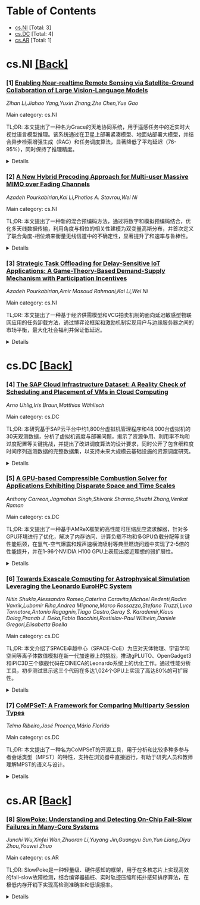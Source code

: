 <div id=toc></div>

# Table of Contents

- [cs.NI](#cs.NI) [Total: 3]
- [cs.DC](#cs.DC) [Total: 4]
- [cs.AR](#cs.AR) [Total: 1]


<div id='cs.NI'></div>

# cs.NI [[Back]](#toc)

### [1] [Enabling Near-realtime Remote Sensing via Satellite-Ground Collaboration of Large Vision-Language Models](https://arxiv.org/abs/2510.24242)
*Zihan Li,Jiahao Yang,Yuxin Zhang,Zhe Chen,Yue Gao*

Main category: cs.NI

TL;DR: 本文提出了一种名为Grace的天地协同系统，用于遥感任务中的近实时大视觉语言模型推理。该系统通过在卫星上部署紧凑模型、地面站部署大模型，并结合异步检索增强生成（RAG）和任务调度算法，显著降低了平均延迟（76-95%），同时保持了推理精度。


<details>
  <summary>Details</summary>
Motivation: 大视觉语言模型（LVLMs）在低地球轨道卫星的遥感任务中展现出潜力，但受限于星上计算资源和短暂的星地通信窗口，其实际部署面临挑战。因此，需要一种高效的天地协同推理系统以实现近实时处理。

Challenges: 主要挑战包括：卫星上计算资源有限、星地通信时间短、需在保证推理性能的同时最小化延迟，以及如何有效协同星上与地面的大模型进行推理。

Contributions: 1) 提出了Grace系统，支持天地协同的近实时LVLM推理；2) 设计了适应性更新算法，用于在有限通信窗口内同步地面RAG知识库到卫星；3) 提出基于置信度的任务调度算法，动态决定任务在星上处理或卸载至地面站。

Results: 基于真实卫星轨道数据的实验表明，与现有最先进方法相比，Grace将平均延迟降低了76%-95%，且未牺牲推理准确性。

Conclusion: Grace通过星地协同架构有效解决了LVLM在LEO卫星系统中部署的延迟与资源限制问题，为遥感任务提供了高效、准确的近实时推理解决方案。

Related Work: 相关工作包括视觉语言模型在遥感中的应用、卫星边缘计算、检索增强生成（RAG）技术以及任务卸载机制。现有方法多集中于地面或纯星上处理，缺乏高效的天地协同推理框架。

Abstract: Large vision-language models (LVLMs) have recently demonstrated great
potential in remote sensing (RS) tasks (e.g., disaster monitoring) conducted by
low Earth orbit (LEO) satellites. However, their deployment in real-world LEO
satellite systems remains largely unexplored, hindered by limited onboard
computing resources and brief satellite-ground contacts. We propose Grace, a
satellite-ground collaborative system designed for near-realtime LVLM inference
in RS tasks. Accordingly, we deploy compact LVLM on satellites for realtime
inference, but larger ones on ground stations (GSs) to guarantee end-to-end
performance. Grace is comprised of two main phases that are asynchronous
satellite-GS Retrieval-Augmented Generation (RAG), and a task dispatch
algorithm. Firstly, we still the knowledge archive of GS RAG to satellite
archive with tailored adaptive update algorithm during limited satellite-ground
data exchange period. Secondly, propose a confidence-based test algorithm that
either processes the task onboard the satellite or offloads it to the GS.
Extensive experiments based on real-world satellite orbital data show that
Grace reduces the average latency by 76-95% compared to state-of-the-art
methods, without compromising inference accuracy.

</details>


### [2] [A New Hybrid Precoding Approach for Multi-user Massive MIMO over Fading Channels](https://arxiv.org/abs/2510.24595)
*Azadeh Pourkabirian,Kai Li,Photios A. Stavrou,Wei Ni*

Main category: cs.NI

TL;DR: 本文提出了一种新的混合预编码方法，通过将数字和模拟预编码结合，优化多天线数据传输，利用角度与相位的相关性建模为双变量高斯分布，并首次定义了联合角度-相位熵来衡量无线信道中的不确定性，显著提升了和速率与鲁棒性。


<details>
  <summary>Details</summary>
Motivation: 为了充分挖掘多用户大规模MIMO系统的潜力，需要高效的混合预编码技术来提升传输效率并抑制干扰。

Challenges: 如何准确建模无线信道中角度与相位的关联变化，并设计能适应这种变化的高效预编码方案。

Contributions: 1) 提出一种新的混合预编码框架；2) 将角度与相位建模为服从双变量高斯分布的关联变量；3) 首次定义联合角度-相位熵用于衡量信道不确定性；4) 所提方法显著提升了和速率与系统鲁棒性。

Results: 仿真结果显示，与现有最先进方法相比，所提方法实现了18.31%的和速率提升和11.47%的鲁棒性改善。

Conclusion: 该方法通过联合建模角度与相位的相关性及其不确定性，有效提升了MU-MMIMO系统中混合预编码的性能。

Related Work: 现有研究多独立处理角度或相位信息，缺乏对二者相关性的联合建模与利用，本文填补了这一空白。

Abstract: Hybrid precoding is an indispensable technique to harness the full potential
of a multi-user massive multiple-input, multiple-output (MU-MMIMO) system. In
this paper, we propose a new hybrid precoding approach that combines digital
and analog precoding to optimize data transmission over multiple antennas. This
approach steers signals in specific directions, leading to maximizing sum-rate
and suppressing side-lobe interference. When dealing with complex signals,
changes in phase are naturally associated with changes in angle, and these
variations are inherently correlated. The correlation between the angle and
phase is essential for accurately determining the channel characteristics. An
important aspect of this approach is that we model the angle and phase as
correlated variables following a bivariate Gaussian distribution, and for the
first time, we define a joint angle and phase entropy to measure the
uncertainty of angle and phase variations in wireless channels. This entropy is
crucial to adapt the proposed precoding method with variations. Simulation
result validate the accuracy of our analytical findings, demonstrating 18.31%
increase in sum-rate and an 11.47% improvement in robustness compared to other
state-of-the-art methods.

</details>


### [3] [Strategic Task Offloading for Delay-Sensitive IoT Applications: A Game-Theory-Based Demand-Supply Mechanism with Participation Incentives](https://arxiv.org/abs/2510.24611)
*Azadeh Pourkabirian,Amir Masoud Rahmani,Kai Li,Wei Ni*

Main category: cs.NI

TL;DR: 本文提出了一种基于经济供需模型和VCG拍卖机制的面向延迟敏感型物联网应用的任务卸载方法，通过博弈论框架和激励机制实现用户与边缘服务器之间的市场平衡，最大化社会福利并保证低延迟。


<details>
  <summary>Details</summary>
Motivation: 由于物联网设备计算资源有限且需要实时响应，传统方法难以满足延迟敏感型应用的需求，因此需要一种能够有效分配边缘计算资源、平衡供需并激励多方参与的任务卸载机制。

Challenges: 主要挑战包括如何在多智能体环境中协调用户设备与边缘服务器的不同目标，避免资源供应不足或过剩，并在保证低延迟的同时实现公平、可信和高效的资源分配。

Contributions: 1）将任务卸载建模为经济供需模型以实现市场平衡；2）设计基于VCG拍卖的博弈论框架用于分析多智能体决策；3）提出激励机制以促进用户卸载任务和边缘服务器共享资源；4）确保真实性、社会福利最大化和延迟保障。

Results: 仿真结果表明，所提方法能够有效最大化社会福利，保持市场供需平衡，激励各方诚实参与，并为延迟敏感型物联网应用提供可靠的延迟保障。

Conclusion: 本文提出的基于经济模型和拍卖机制的任务卸载框架能够有效协调边缘计算环境中多方利益，在满足延迟要求的同时实现资源高效利用和激励相容。

Related Work: 相关工作主要集中在基于优化和博弈论的任务卸载策略，以及利用拍卖机制进行资源分配的研究，但较少从经济供需平衡角度出发同时考虑用户与边缘服务器的激励问题。

Abstract: Delay-sensitive Internet of Things (IoT) applications have drawn significant
attention. Running many of these applications on IoT devices is challenging due
to the limited processing resources of these devices and the need for real-time
responses. Task offloading can minimize latency by transferring computationally
intensive tasks from IoT devices to resource-rich edge servers, ensuring delay
and performance guarantees. In this paper, we develop a task-offloading
approach for delay-sensitive IoT applications in edge computing environments.
Unlike existing schemes, we model the task offloading problem as an economic
demand and supply model to achieve market balance. The proposed model avoids
under- and over-supply, ensuring the computational resources at edge servers
(supply) are allocated in a manner that best meets the processing and
computational needs of user devices (demand). Given the multi-agent nature of
task offloading involving users and service providers with different
preferences and objectives, we design a game-theoretic framework using a
Vickrey-Clarke-Groves (VCG) auction. This framework analyzes agent interactions
and decision-making processes. Additionally, we develop an incentive mechanism
to encourage both parties to participate in the auction. The mechanism
maximizes user task offloading to edge servers and motivates edge servers to
share their computational resources, achieving profitability for both IoT users
and edge servers. Simulations demonstrate our method maximizes social welfare,
ensures truthfulness, maintains market balance, and provides latency guarantees
for delay-sensitive IoT applications.

</details>


<div id='cs.DC'></div>

# cs.DC [[Back]](#toc)

### [4] [The SAP Cloud Infrastructure Dataset: A Reality Check of Scheduling and Placement of VMs in Cloud Computing](https://arxiv.org/abs/2510.23911)
*Arno Uhlig,Iris Braun,Matthias Wählisch*

Main category: cs.DC

TL;DR: 本研究基于SAP云平台中约1,800台虚拟机管理程序和48,000台虚拟机的30天观测数据，分析了虚拟机调度与部署问题，揭示了资源争用、利用率不均和过度配置等关键挑战，并提出了改进调度算法的设计要求，同时公开了包含细粒度时间序列遥测数据的完整数据集，以支持未来大规模云基础设施的资源调度研究。


<details>
  <summary>Details</summary>
Motivation: 在分布式环境中有效分配资源是核心挑战，尤其是在企业级云平台中。SAP作为全球最大的企业资源规划软件供应商，其云平台承载着大量关键业务工作负载，因此优化其虚拟机调度与资源利用率具有重要意义。通过真实世界的大规模数据识别当前调度策略中的低效问题，为设计更智能的资源管理机制提供依据。

Challenges: 研究发现存在多个调度问题：CPU资源争用超过40%，CPU就绪时间高达220秒，计算节点负载严重不均衡（最高CPU利用率达99%），以及普遍的资源过度配置（超过80%的虚拟机使用不到70%所分配的资源）。此外，如何在保障性能的同时提升资源利用率，是实际部署中的主要挑战。

Contributions: 1）提供了来自企业级、全虚拟化生产环境的大规模、细粒度时间序列遥测数据集，涵盖SAP S/4HANA和通用应用；2）识别并量化了当前VM调度中的多种低效现象；3）基于实证分析提出了新型调度与部署算法的设计需求；4）公开发布数据集以促进未来研究。

Results: 分析结果显示：存在严重的CPU资源争用（>40%）和就绪延迟（最高220秒）；主机间负载极不均衡，部分主机CPU利用率接近饱和（99%）；超过80%的虚拟机资源使用率低于其分配量的70%，表明普遍存在过度配置问题。这些结果揭示了当前调度策略在资源平衡与效率方面的不足。

Conclusion: 通过对SAP大规模生产环境的真实数据分析，本文揭示了现有虚拟机调度机制中的显著低效问题。研究结果强调了设计新型、数据驱动的调度与部署算法的必要性，以提升资源利用率、降低争用并实现负载均衡。公开的数据集将为后续研究提供重要支持。

Related Work: 已有研究多基于模拟或小规模测试环境分析资源调度问题，部分公开数据集缺乏企业级应用的代表性或时间分辨率。相比之下，本文的数据集在规模、真实性和细粒度方面具有独特优势，填补了企业级云工作负载实证研究的空白。

Abstract: Allocating resources in a distributed environment is a fundamental challenge.
In this paper, we analyze the scheduling and placement of virtual machines
(VMs) in the cloud platform of SAP, the world's largest enterprise resource
planning software vendor. Based on data from roughly 1,800 hypervisors and
48,000 VMs within a 30-day observation period, we highlight potential
improvements for workload management. The data was measured through
observability tooling that tracks resource usage and performance metrics across
the entire infrastructure. In contrast to existing datasets, ours uniquely
offers fine-grained time-series telemetry data of fully virtualized
enterprise-level workloads from both long-running and memory-intensive SAP
S/4HANA and diverse, general-purpose applications. Our key findings include
several suboptimal scheduling situations, such as CPU resource contention
exceeding 40%, CPU ready times of up to 220 seconds, significantly imbalanced
compute hosts with a maximum CPU~utilization on intra-building block hosts of
up to 99%, and overprovisioned CPU and memory resources resulting into over 80%
of VMs using less than 70% of the provided resources. Bolstered by these
findings, we derive requirements for the design and implementation of novel
placement and scheduling algorithms and provide guidance to optimize resource
allocations. We make the full dataset used in this study publicly available to
enable data-driven evaluations of scheduling approaches for large-scale cloud
infrastructures in future research.

</details>


### [5] [A GPU-based Compressible Combustion Solver for Applications Exhibiting Disparate Space and Time Scales](https://arxiv.org/abs/2510.23993)
*Anthony Carreon,Jagmohan Singh,Shivank Sharma,Shuzhi Zhang,Venkat Raman*

Main category: cs.DC

TL;DR: 本文提出了一种基于AMReX框架的高性能可压缩反应流求解器，针对多GPU环境进行了优化，解决了内存访问、计算负载不均和多GPU负载分配等关键性能瓶颈，在氢气-空气爆震和超声速横流喷射等典型燃烧问题中实现了2-5倍的性能提升，并在1-96个NVIDIA H100 GPU上表现出接近理想的弱扩展性。


<details>
  <summary>Details</summary>
Motivation: 高速化学反应流因存在多尺度特征且化学反应刚性强，计算挑战大；现有GPU求解器在内存管理、负载均衡及局部反应处理方面存在局限，亟需高效并行求解器以充分利用现代超算能力。

Challenges: 主要挑战包括：1）化学反应的强刚性导致计算耗时；2）反应区域高度局部化带来的负载不均衡；3）多GPU环境下自适应网格加密（AMR）的负载分配难题；4）GPU内存访问效率低下。

Contributions: 1）基于AMReX框架开发了面向多GPU的高性能可压缩反应流求解器；2）采用列主序存储优化内存访问模式；3）提出“块稀疏”积分策略以高效处理化学动力学计算；4）实现适用于AMR的矩阵化化学动力学方法与多GPU负载均衡方案。

Results: 在氢气-空气爆震和超声速横流喷射等算例中，相比初始GPU实现获得2-5倍性能提升；在1-96个NVIDIA H100 GPU上实现接近理想的弱扩展性；Roofline分析显示对流和化学反应模块的计算强度分别提升约10倍和4倍，显著提高了GPU资源利用率。

Conclusion: 本文提出的求解器有效克服了多尺度反应流在多GPU平台上的关键性能瓶颈，通过内存、算法和负载均衡的协同优化，实现了高可扩展性和高效能，为大规模燃烧模拟提供了有力工具。

Related Work: 相关工作主要集中在GPU加速的燃烧模拟、AMR框架（如AMReX、Chombo）的应用以及化学动力学的稀疏性利用等方面。本文在这些基础上进一步优化了多GPU扩展性和计算效率。

Abstract: High-speed chemically active flows present significant computational
challenges due to their disparate space and time scales, where stiff chemistry
often dominates simulation time. While modern supercomputing scientific codes
achieve exascale performance by leveraging graphics processing units (GPUs),
existing GPU-based compressible combustion solvers face critical limitations in
memory management, load balancing, and handling the highly localized nature of
chemical reactions. To this end, we present a high-performance compressible
reacting flow solver built on the AMReX framework and optimized for multi-GPU
settings. Our approach addresses three GPU performance bottlenecks: memory
access patterns through column-major storage optimization, computational
workload variability via a bulk-sparse integration strategy for chemical
kinetics, and multi-GPU load distribution for adaptive mesh refinement
applications. The solver adapts existing matrix-based chemical kinetics
formulations to multigrid contexts. Using representative combustion
applications including hydrogen-air detonations and jet in supersonic crossflow
configurations, we demonstrate $2-5\times$ performance improvements over
initial GPU implementations with near-ideal weak scaling across $1-96$ NVIDIA
H100 GPUs. Roofline analysis reveals substantial improvements in arithmetic
intensity for both convection ($\sim 10 \times$) and chemistry ($\sim 4
\times$) routines, confirming efficient utilization of GPU memory bandwidth and
computational resources.

</details>


### [6] [Towards Exascale Computing for Astrophysical Simulation Leveraging the Leonardo EuroHPC System](https://arxiv.org/abs/2510.24175)
*Nitin Shukla,Alessandro Romeo,Caterina Caravita,Michael Redenti,Radim Vavrik,Lubomir Riha,Andrea Mignone,Marco Rossazza,Stefano Truzzi,Luca Tornatore,Antonio Ragagnin,Tiago Castro,Geray S. Karademir,Klaus Dolag,Pranab J. Deka,Fabio Bacchini,Rostislav-Paul Wilhelm,Daniele Gregori,Elisabetta Boella*

Main category: cs.DC

TL;DR: 本文介绍了SPACE卓越中心（SPACE-CoE）为应对天体物理、宇宙学和空间等离子体数值模拟在新一代加速器上的挑战，推动gPLUTO、OpenGadget3和iPIC3D三个旗舰代码在CINECA的Leonardo系统上的优化工作。通过性能分析工具，初步测试显示这三个代码在多达1,024个GPU上实现了高达80%的可扩展性。


<details>
  <summary>Details</summary>
Motivation: 为了在现有和下一代加速器上实现大规模等离子体模拟，亟需对相关数值代码进行开发和重构。

Challenges: 主要挑战包括将复杂的科学计算代码适配到异构的高性能计算架构上，并确保其在单节点和多节点环境下的高效可扩展性。

Contributions: 本文提出了针对gPLUTO、OpenGadget3和iPIC3D三个代码的优化策略，并在Leonardo系统上展示了初步的性能分析和可扩展性结果，推动了科学应用向E级计算时代的过渡。

Results: 初步测试结果表明，三个代码在最多1,024个GPU上均实现了约80%的可扩展效率，表现出良好的并行性能。

Conclusion: 通过跨学科合作与系统级优化，gPLUTO、OpenGadget3和iPIC3D已初步适配于新一代加速器架构，为未来大规模等离子体模拟奠定了基础。

Related Work: 本文工作与高性能计算在天体物理和等离子体模拟中的应用密切相关，特别是针对大规模并行架构的科学代码优化研究。

Abstract: Developing and redesigning astrophysical, cosmological, and space plasma
numerical codes for existing and next-generation accelerators is critical for
enabling large-scale simulations. To address these challenges, the SPACE Center
of Excellence (SPACE-CoE) fosters collaboration between scientists, code
developers, and high-performance computing experts to optimize applications for
the exascale era. This paper presents our strategy and initial results on the
Leonardo system at CINECA for three flagship codes, namely gPLUTO, OpenGadget3
and iPIC3D, using profiling tools to analyze performance on single and multiple
nodes. Preliminary tests show all three codes scale efficiently, reaching 80%
scalability up to 1,024 GPUs.

</details>


### [7] [CoMPSeT: A Framework for Comparing Multiparty Session Types](https://arxiv.org/abs/2510.24205)
*Telmo Ribeiro,José Proença,Mário Florido*

Main category: cs.DC

TL;DR: 本文提出了一种名为CoMPSeT的开源工具，用于分析和比较多种多参与者会话类型（MPST）的特性，支持在浏览器中直接运行，有助于研究人员和教师理解MPST的语义与设计。


<details>
  <summary>Details</summary>
Motivation: 由于并发系统设计复杂，且现有的多参与者会话类型（MPST）变体繁多、特性各异，缺乏统一的理解和比较手段，因此需要一个工具来帮助研究者和教育者更清晰地掌握不同MPST的特点。

Challenges: 不同MPST变体具有各自独特的语义和特征，难以统一建模与比较；同时需要支持交互式动画展示和灵活组合特性，以增强理解与教学效果。

Contributions: 1) 提出CoMPSeT工具，支持多种MPST特性的组合与语义比较；2) 提供一组代表性MPST示例；3) 实现基于JavaScript的浏览器端执行，便于访问和使用。

Results: CoMPSeT成功实现了对多种MPST示例的建模、动画展示和语义比较，能够在浏览器中直观运行，验证了其在研究和教学中的实用性。

Conclusion: CoMPSeT为理解和比较不同MPST提供了有效工具，提升了对全局编排协议的可访问性，对研究和教学均有实际价值。

Related Work: 相关工作包括多种MPST理论模型及其语义扩展，如结构化通信、端点投影、死锁自由保证等，以及部分可视化工具，但缺乏支持跨变体比较与动画演示的综合平台。

Abstract: Concurrent systems are often complex and difficult to design. Choreographic
languages, such as Multiparty Session Types (MPST), allow the description of
global protocols of interactions by capturing valid patterns of interactions
between participants. Many variations of MPST exist, each one with its rather
specific features and idiosyncrasies. Here we propose a tool (CoMPSeT) that
provides clearer insights over different features in existing MPST. We select a
representative set of MPST examples and provide mechanisms to combine different
features and to animate and compare the semantics of concrete examples. CoMPSeT
is open-source, compiled into JavaScript, and can be directly executed from any
browser, becoming useful both for researchers who want to better understand the
landscape of MPST and for teachers who want to explain global choreographies.

</details>


<div id='cs.AR'></div>

# cs.AR [[Back]](#toc)

### [8] [SlowPoke: Understanding and Detecting On-Chip Fail-Slow Failures in Many-Core Systems](https://arxiv.org/abs/2510.24112)
*Junchi Wu,Xinfei Wan,Zhuoran Li,Yuyang Jin,Guangyu Sun,Yun Liang,Diyu Zhou,Youwei Zhuo*

Main category: cs.AR

TL;DR: SlowPoke是一种轻量级、硬件感知的框架，用于在多核芯片上实现高效的fail-slow故障检测，结合编译器插桩、实时轨迹压缩和拓扑感知排序算法，在极低内存开销下实现高检测准确率和低误报率。


<details>
  <summary>Details</summary>
Motivation: 多核架构中广泛存在的fail-slow故障严重影响性能，而传统分布式系统的检测方法因内存限制和无法跟踪硬件拓扑中的故障而难以适用。

Challenges: 在严格内存限制（仅数千字节）下实现实时故障监测；有效压缩检测轨迹；在复杂硬件拓扑中准确定位故障根源。

Contributions: 提出了SlowPoke框架，包含三方面创新：1）编译器辅助的低开销监控；2）实时轨迹压缩技术；3）拓扑感知的故障排序算法，实现精准根因定位。

Results: 在多种典型多核工作负载上评估显示，SlowPoke平均减少115.9倍的检测轨迹存储开销，平均检测准确率达86.77%，误报率仅为12.11%，且具有良好架构可扩展性。

Conclusion: SlowPoke在极低内存消耗下实现了高效、可扩展的片上fail-slow检测，适用于大规模多核系统部署。

Related Work: 本文借鉴了分布式系统中的fail-slow检测方法，但指出其在内存受限和硬件拓扑感知方面的不足，从而提出面向多核硬件的专用解决方案。

Abstract: Many-core architectures are essential for high-performance computing, but
their performance is undermined by widespread fail-slow failures. Detecting
such failures on-chip is challenging, as prior methods from distributed systems
are unsuitable due to strict memory limits and their inability to track
failures across the hardware topology. This paper introduces SlowPoke, a
lightweight, hardware-aware framework for practical on-chip fail-slow
detection. SlowPoke combines compiler-based instrumentation for low-overhead
monitoring, on-the-fly trace compression to operate within kilobytes of memory,
and a novel topology-aware ranking algorithm to pinpoint a failure's root
cause. We evaluate SlowPoke on a wide range of representative many-core
workloads, and the results demonstrate that SlowPoke reduces the storage
overhead of detection traces by an average of 115.9$\times$, while achieving an
average fail-slow detection accuracy of 86.77% and a false positive rate (FPR)
of 12.11%. More importantly, SlowPoke scales effectively across different
many-core architectures, making it practical for large-scale deployments.

</details>
